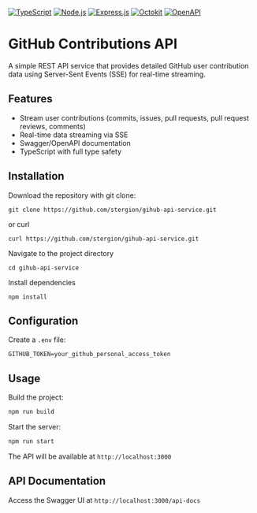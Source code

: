 [![TypeScript](https://img.shields.io/badge/dynamic/json?url=https://raw.githubusercontent.com/stergion/github-api-service/main/package.json&query=$.devDependencies.typescript&label=TypeScript&color=blue)](https://www.typescriptlang.org/)
[![Node.js](https://img.shields.io/badge/dynamic/json?url=https://raw.githubusercontent.com/stergion/github-api-service/main/package.json&query=$.engines.node&label=Node.js&color=green)](https://nodejs.org/)
[![Express.js](https://img.shields.io/badge/dynamic/json?url=https://raw.githubusercontent.com/stergion/github-api-service/main/package.json&query=$.dependencies.express&label=Express&color=blue)](https://expressjs.com/)
[![Octokit](https://img.shields.io/badge/dynamic/json?url=https://raw.githubusercontent.com/stergion/github-api-service/main/package.json&query=$.devDependencies.typescript&label=octokit&color=blue)](https://octokit.github.io/rest.js/)
[![OpenAPI](https://img.shields.io/badge/OpenAPI-3.0-brightgreen.svg)](https://swagger.io/)

# GitHub Contributions API

A simple REST API service that provides detailed GitHub user contribution data using Server-Sent Events (SSE) for real-time streaming.

## Features

- Stream user contributions (commits, issues, pull requests,  pull request reviews, comments)
- Real-time data streaming via SSE
- Swagger/OpenAPI documentation
- TypeScript with full type safety

## Installation
Download the repository with git clone:
```
git clone https://github.com/stergion/gihub-api-service.git
```
or curl
```
curl https://github.com/stergion/gihub-api-service.git
```

Navigate to the project directory
```
cd gihub-api-service
```

Install dependencies
```
npm install
```

## Configuration

Create a `.env` file:
```
GITHUB_TOKEN=your_github_personal_access_token
```

## Usage
Build the project:
```bash
npm run build
```

Start the server:
```bash
npm run start
```

The API will be available at `http://localhost:3000`

## API Documentation

Access the Swagger UI at `http://localhost:3000/api-docs`


